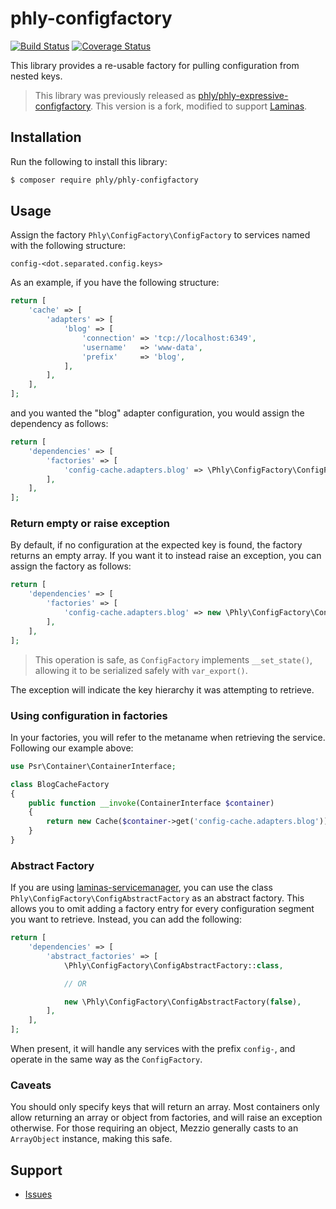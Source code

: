 # phly-configfactory

[![Build Status](https://secure.travis-ci.org/phly/phly-configfactory.svg?branch=master)](https://secure.travis-ci.org/phly/phly-configfactory)
[![Coverage Status](https://coveralls.io/repos/github/phly/phly-configfactory/badge.svg?branch=master)](https://coveralls.io/github/phly/phly-configfactory?branch=master)

This library provides a re-usable factory for pulling configuration from nested
keys.

> This library was previously released as [phly/phly-expressive-configfactory](https://github.com/phly/phly-expressive-configfactory).
> This version is a fork, modified to support [Laminas](https://getlaminas.org).

## Installation

Run the following to install this library:

```bash
$ composer require phly/phly-configfactory
```

## Usage

Assign the factory `Phly\ConfigFactory\ConfigFactory` to services named with the
following structure:

```text
config-<dot.separated.config.keys>
```

As an example, if you have the following structure:

```php
return [
    'cache' => [
        'adapters' => [
            'blog' => [
                'connection' => 'tcp://localhost:6349',
                'username'   => 'www-data',
                'prefix'     => 'blog',
            ],
        ],
    ],
];
```

and you wanted the "blog" adapter configuration, you would assign the dependency
as follows:

```php
return [
    'dependencies' => [
        'factories' => [
            'config-cache.adapters.blog' => \Phly\ConfigFactory\ConfigFactory,
        ],
    ],
];
```

### Return empty or raise exception

By default, if no configuration at the expected key is found, the factory
returns an empty array. If you want it to instead raise an exception, you can
assign the factory as follows:

```php
return [
    'dependencies' => [
        'factories' => [
            'config-cache.adapters.blog' => new \Phly\ConfigFactory\ConfigFactory(false),
        ],
    ],
];
```

> This operation is safe, as `ConfigFactory` implements `__set_state()`,
> allowing it to be serialized safely with `var_export()`.

The exception will indicate the key hierarchy it was attempting to retrieve.

### Using configuration in factories

In your factories, you will refer to the metaname when retrieving the service.
Following our example above:

```php
use Psr\Container\ContainerInterface;

class BlogCacheFactory
{
    public function __invoke(ContainerInterface $container)
    {
        return new Cache($container->get('config-cache.adapters.blog'));
    }
}
```

### Abstract Factory

If you are using [laminas-servicemanager](https://docs.laminas.dev/laminas-servicemanager),
you can use the class `Phly\ConfigFactory\ConfigAbstractFactory` as an abstract
factory. This allows you to omit adding a factory entry for every configuration
segment you want to retrieve. Instead, you can add the following:

```php
return [
    'dependencies' => [
        'abstract_factories' => [
            \Phly\ConfigFactory\ConfigAbstractFactory::class,

            // OR

            new \Phly\ConfigFactory\ConfigAbstractFactory(false),
        ],
    ],
];
```

When present, it will handle any services with the prefix `config-`, and operate
in the same way as the `ConfigFactory`.

### Caveats

You should only specify keys that will return an array. Most containers only
allow returning an array or object from factories, and will raise an exception
otherwise. For those requiring an object, Mezzio generally casts to an
`ArrayObject` instance, making this safe.

## Support

* [Issues](https://github.com/phly/phly-configfactory/issues/)
